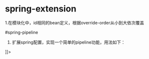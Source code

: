# spring-extension
1.在模块化中，id相同的bean定义，根据override-order从小到大依次覆盖

#spring-pipeline
1. 扩展spring配置，实现一个简单的pipeline功能，用法如下：
<![CDATA[
<pipeline:chain id="chanId" header="firstPipelineHandlerId">
    <pipeline:handler id="firstPipelineHandlerId" bean="Spring handler bean">
        <pipeline:next returnvalue="1" handler="NexthandlerId"/>
    </pipeline:handler>
    <pipeline:handler id="NexthandlerId" bean="Spring handler bean"/>
</pipeline:chain>
]]>

